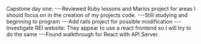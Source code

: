 Capstone day one:
---Reviewed Ruby lessons and Marios project for areas I should focus on in the creation of my projects code.
---Still studying and beginning to program
---Add rails project for possible modification
---Investigate REI website: They appear to use a react frontend so I will try to do the same
---Found walkthrough for React with API Server.
